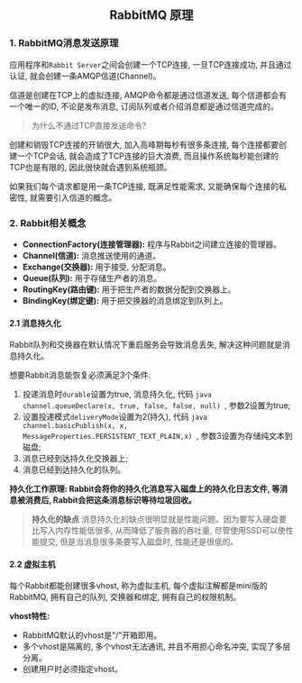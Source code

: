 ## <center>RabbitMQ 原理</center>

### 1. RabbitMQ消息发送原理

应用程序和`Rabbit Server`之间会创建一个TCP连接, 一旦TCP连接成功, 并且通过认证, 就会创建一条AMQP信道(Channel)。

信道是创建在TCP上的虚拟连接, AMQP命令都是通过信道发送, 每个信道都会有一个唯一的ID, 不论是发布消息, 订阅队列或者介绍消息都是通过信道完成的。

> 为什么不通过TCP直接发送命令?

创建和销毁TCP连接的开销很大, 加入高峰期每秒有很多条连接, 每个连接都要创建一个TCP会话, 就会造成了TCP连接的巨大浪费, 而且操作系统每秒能创建的TCP也是有限的, 因此很快就会遇到系统瓶颈。

如果我们每个请求都是用一条TCP连接, 既满足性能需求, 又能确保每个连接的私密性, 就需要引入信道的概念。

### 2. Rabbit相关概念

- **ConnectionFactory(连接管理器):** 程序与Rabbit之间建立连接的管理器。
- **Channel(信道):** 消息推送使用的通道。
- **Exchange(交换器):** 用于接受, 分配消息。
- **Queue(队列):** 用于存储生产者的消息。
- **RoutingKey(路由键):** 用于把生产者的数据分配到交换器上。
- **BindingKey(绑定键):** 用于把交换器的消息绑定到队列上。

#### 2.1 消息持久化

Rabbit队列和交换器在默认情况下重启服务会导致消息丢失, 解决这种问题就是消息持久化。

想要Rabbit消息能恢复必须满足3个条件:

1. 投递消息时`durable`设置为true, 消息持久化, 代码 ```java channel.queueDeclare(x, true, false, false, null) ```, 参数2设置为true;
2. 设置投递模式`deliveryMode`设置为2(持久), 代码 ```java channel.basicPublish(x, x, MessageProperties.PERSISTENT_TEXT_PLAIN,x) ```, 参数3设置为存储纯文本到磁盘;
3. 消息已经到达持久化交换器上;
4. 消息已经到达持久化的队列。

**持久化工作原理: Rabbit会将你的持久化消息写入磁盘上的持久化日志文件, 等消息被消费后, Rabbit会把这条消息标识等待垃圾回收。**

> **持久化的缺点**
> 消息持久化的缺点很明显就是性能问题。因为要写入硬盘要比写入内存性能低很多, 从而降低了服务器的吞吐量, 尽管使用SSD可以使性能提交, 但是当消息很多条要写入磁盘时, 性能还是很低的。

#### 2.2 虚拟主机

每个Rabbit都能创建很多vhost, 称为虚拟主机, 每个虚拟注解都是mini版的RabbitMQ, 拥有自己的队列, 交换器和绑定, 拥有自己的权限机制。

**vhost特性:**

- RabbitMQ默认的vhost是"/"开箱即用。
- 多个vhost是隔离的, 多个vhost无法通讯, 并且不用担心命名冲突, 实现了多层分离。
- 创建用户时必须指定vhost。

